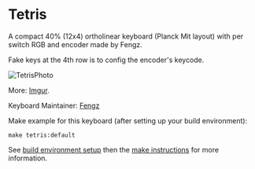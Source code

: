 Tetris
===
A compact 40% (12x4) ortholinear keyboard (Planck Mit layout) with per switch RGB and encoder made by Fengz. 

Fake keys at the 4th row is to config the encoder's keycode.

![TetrisPhoto](https://i.imgur.com/quwEY0f.jpg)

More: [Imgur](https://imgur.com/gallery/Azq2zUm).

Keyboard Maintainer: [Fengz](https://github.com/ycf)

Make example for this keyboard (after setting up your build environment):

    make tetris:default

See [build environment setup](https://docs.qmk.fm/#/getting_started_build_tools) then the [make instructions](https://docs.qmk.fm/#/getting_started_make_guide) for more information.
